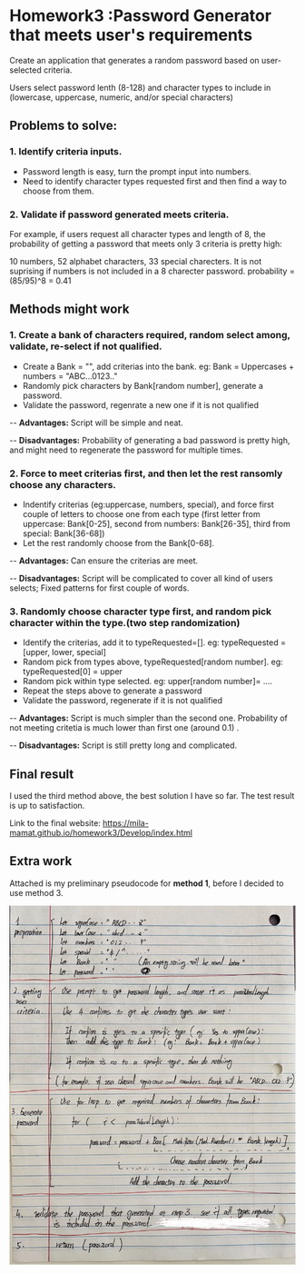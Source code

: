 # Homework3 :Password Generator that meets user's requirements 
Create an application that generates a random password based on user-selected criteria. 

Users select password lenth (8-128) and character types to include in (lowercase, uppercase, numeric, and/or special characters)


## Problems to solve:
### 1. Identify criteria inputs. 
*  Password length is easy, turn the prompt input into numbers. 
*  Need to identify character types requested first and then find a way to choose from them.

### 2. Validate if password generated meets criteria. 

For example, if users request all character types and length of 8, the probability of getting a password that meets only 3 criteria is pretty high: 

10 numbers, 52 alphabet characters, 33 special charecters. It is not suprising if numbers is not included in a 8 charecter password. probability = (85/95)^8 = 0.41


## Methods might work
### 1. **Create a bank of characters required, random select among, validate, re-select if not qualified.**
+ Create a Bank = "", add criterias into the bank. eg: Bank = Uppercases + numbers = "ABC...0123.."
+ Randomly pick characters by Bank[random number], generate a password.
+ Validate the password, regenrate a new one if it is not qualified 

-- **Advantages:** Script will be simple and neat.

-- **Disadvantages:** Probability of generating a bad password is pretty high, and might need to regenerate the password for multiple times.


### 2.  **Force to meet criterias first, and then let the rest ransomly choose any characters.**
+ Indentify criterias (eg:uppercase, numbers, special), and force first couple of letters to choose one from each type (first letter from uppercase: Bank[0-25], second from numbers: Bank[26-35], third from special: Bank[36-68])
+ Let the rest randomly choose from the Bank[0-68].

-- **Advantages:** Can ensure the criterias are meet.

-- **Disadvantages:** Script will be complicated to cover all kind of users selects; Fixed patterns for first couple of words.  


### 3. **Randomly choose character type first, and random pick character within the type.(two step randomization)**
* Identify the criterias, add it to typeRequested=[]. eg: typeRequested = [upper, lower, special]
* Random pick from types above, typeRequested[random number]. eg: typeRequested[0] = upper
* Random pick within type selected. eg: upper[random number]= ....
* Repeat the steps above to generate a password
* Validate the password, regenerate if it is not qualified

-- **Advantages:** Script is much simpler than the second one. Probability of not meeting critetia is much lower than first one (around 0.1) .

-- **Disadvantages:** Script is still pretty long and complicated. 


## Final result
I used the third method above, the best solution I have so far. The test result is up to satisfaction. 

Link to the final website: https://mila-mamat.github.io/homework3/Develop/index.html


## Extra work

Attached is my preliminary pseudocode for **method 1**, before I decided to use method 3. 

![method 1 pseudocode](https://github.com/mila-mamat/homework3/blob/master/Assets/IMG_6185.jpg)

